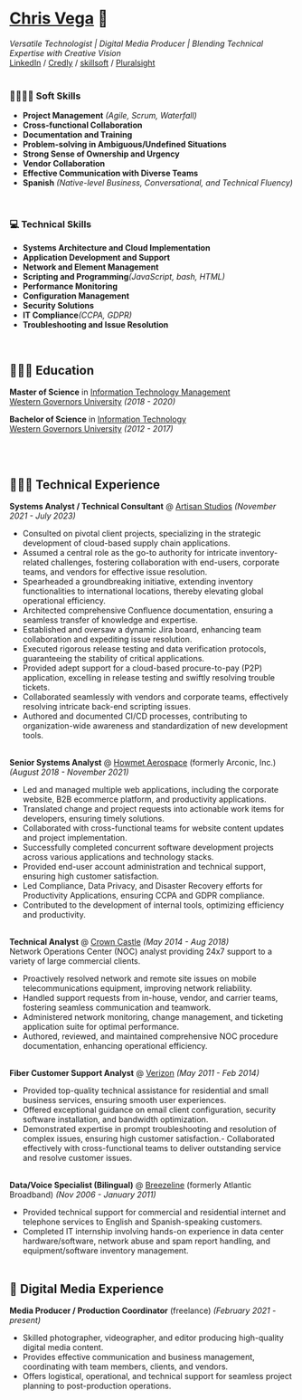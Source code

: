 <!-- toggling button appearance OFF while not actively working on these

  <!-- TESTING || Print button ONE (jsPDF)
    <script src="cv/js/print.js"></script>
    <button id="print-button">Print this! (PDF)</button>
  <!-- TESTING || Print button TWO (html2pdf) 
    <button id="pdf-button">Generate PDF</button>
    <br>
  <!-- TESTING || Print button THREE (browser) 
    <button id="pdf-button3">G3nerate PDF</button>
    <br>
  <!-- TESTING || Dark Mode button 
    <button id="dark-mode-toggle" onclick="toggleDarkMode()">toggle dark mode</button>

<br><br><br> 

-->

# [Chris Vega](mailto:chris@twop0intfive.xyz) 📧

_Versatile Technologist | Digital Media Producer | Blending Technical Expertise with Creative Vision_ <br>
[LinkedIn](https://www.linkedin.com/in/chrisevega/) / [Credly](https://www.credly.com/users/christian-vega.3c10d314/badges) / [skillsoft](https://skillsoft.digitalbadges.skillsoft.com/profile/christianvega767921/wallet) / [Pluralsight](https://app.pluralsight.com/profile/twop0intfive) <br><br>



### 🫱🏽‍🫲🏿 Soft Skills

- **Project Management** _(Agile, Scrum, Waterfall)_
- **Cross-functional Collaboration**
- **Documentation and Training**
- **Problem-solving in Ambiguous/Undefined Situations**
- **Strong Sense of Ownership and Urgency**
- **Vendor Collaboration**
- **Effective Communication with Diverse Teams**
- **Spanish** _(Native-level Business, Conversational, and Technical Fluency)_

<br>



### 💻 Technical Skills

- **Systems Architecture and Cloud Implementation**
- **Application Development and Support**
- **Network and Element Management**
- **Scripting and Programming**_(JavaScript, bash, HTML)_
- **Performance Monitoring**
- **Configuration Management**
- **Security Solutions**
- **IT Compliance**_(CCPA, GDPR)_
- **Troubleshooting and Issue Resolution**

<br>



## 👨🏻‍🎓 Education

**Master of Science** in [Information Technology Management](https://www.wgu.edu/online-it-degrees/information-technology-management-masters-program.html)<br>
[Western Governors University](https://www.wgu.edu/) _(2018 - 2020)_ <br>

**Bachelor of Science** in [Information Technology](https://www.wgu.edu/online-it-degrees/information-technology-bachelors-program.html)<br>
[Western Governors University](https://www.wgu.edu/) _(2012 - 2017)_

<br><br>



## 👨🏻‍💻 Technical Experience

**Systems Analyst / Technical Consultant** @ [Artisan Studios](https://www.artisan-studios.com) _(November 2021 - July 2023)_ <br>
  - Consulted on pivotal client projects, specializing in the strategic development of cloud-based supply chain applications.
  - Assumed a central role as the go-to authority for intricate inventory-related challenges, fostering collaboration with end-users, corporate teams, and vendors for effective issue resolution.
  - Spearheaded a groundbreaking initiative, extending inventory functionalities to international locations, thereby elevating global operational efficiency.
  - Architected comprehensive Confluence documentation, ensuring a seamless transfer of knowledge and expertise.
  - Established and oversaw a dynamic Jira board, enhancing team collaboration and expediting issue resolution.
  - Executed rigorous release testing and data verification protocols, guaranteeing the stability of critical applications.
  - Provided adept support for a cloud-based procure-to-pay (P2P) application, excelling in release testing and swiftly resolving trouble tickets.
  - Collaborated seamlessly with vendors and corporate teams, effectively resolving intricate back-end scripting issues.
  - Authored and documented CI/CD processes, contributing to organization-wide awareness and standardization of new development tools. 
<br><br>

**Senior Systems Analyst** @ [Howmet Aerospace](https://www.howmet.com/) (formerly Arconic, Inc.) _(August 2018 - November 2021)_ <br>
  - Led and managed multiple web applications, including the corporate website, B2B ecommerce platform, and productivity applications.
  - Translated change and project requests into actionable work items for developers, ensuring timely solutions.
  - Collaborated with cross-functional teams for website content updates and project implementation.
  - Successfully completed concurrent software development projects across various applications and technology stacks. 
  - Provided end-user account administration and technical support, ensuring high customer satisfaction.
  - Led Compliance, Data Privacy, and Disaster Recovery efforts for Productivity Applications, ensuring CCPA and GDPR compliance.
  - Contributed to the development of internal tools, optimizing efficiency and productivity.
<br><br>

**Technical Analyst** @ [Crown Castle](http://www.crowncastle.com/) _(May 2014 - Aug 2018)_ <br>
Network Operations Center (NOC) analyst providing 24x7 support to a variety of large commercial clients. <br>
  - Proactively resolved network and remote site issues on mobile telecommunications equipment, improving network reliability.
  - Handled support requests from in-house, vendor, and carrier teams, fostering seamless communication and teamwork.
  - Administered network monitoring, change management, and ticketing application suite for optimal performance.
  - Authored, reviewed, and maintained comprehensive NOC procedure documentation, enhancing operational efficiency.
<br><br>

**Fiber Customer Support Analyst** @ [Verizon](https://www.verizon.com/) _(May 2011 - Feb 2014)_ <br>
  - Provided top-quality technical assistance for residential and small business services, ensuring smooth user experiences.
  - Offered exceptional guidance on email client configuration, security software installation, and bandwidth optimization.
  - Demonstrated expertise in prompt troubleshooting and resolution of complex issues, ensuring high customer satisfaction.- Collaborated effectively with cross-functional teams to deliver outstanding service and resolve customer issues.
<br><br>

**Data/Voice Specialist (Bilingual)** @ [Breezeline](https://www.breezeline.com/) (formerly Atlantic Broadband) _(Nov 2006 - January 2011)_ <br>
  - Provided technical support for commercial and residential internet and telephone services to English and Spanish-speaking customers.
  - Completed IT internship involving hands-on experience in data center hardware/software, network abuse and spam report handling, and equipment/software inventory management.
<br><br>
    
  
  
## 🎥 Digital Media Experience

**Media Producer / Production Coordinator** (freelance) _(February 2021 - present)_ <br>
  - Skilled photographer, videographer, and editor producing high-quality digital media content.
  - Provides effective communication and business management, coordinating with team members, clients, and vendors.
  - Offers logistical, operational, and technical support for seamless project planning to post-production operations.